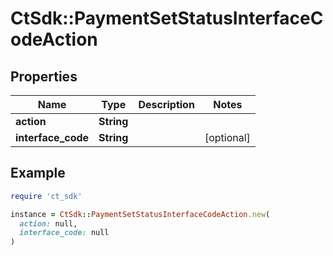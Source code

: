 # CtSdk::PaymentSetStatusInterfaceCodeAction

## Properties

| Name | Type | Description | Notes |
| ---- | ---- | ----------- | ----- |
| **action** | **String** |  |  |
| **interface_code** | **String** |  | [optional] |

## Example

```ruby
require 'ct_sdk'

instance = CtSdk::PaymentSetStatusInterfaceCodeAction.new(
  action: null,
  interface_code: null
)
```

